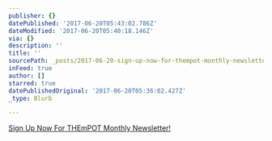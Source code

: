 ```yaml
---
publisher: {}
datePublished: '2017-06-20T05:43:02.786Z'
dateModified: '2017-06-20T05:40:18.146Z'
via: {}
description: ''
title: ''
sourcePath: _posts/2017-06-20-sign-up-now-for-thempot-monthly-newsletter.md
inFeed: true
author: []
starred: true
datePublishedOriginal: '2017-06-20T05:36:02.427Z'
_type: Blurb

---
```

[Sign Up Now For THEmPOT Monthly Newsletter!][0]

[0]: https://goo.gl/forms/seqNZnE6jwZ7S7VG3